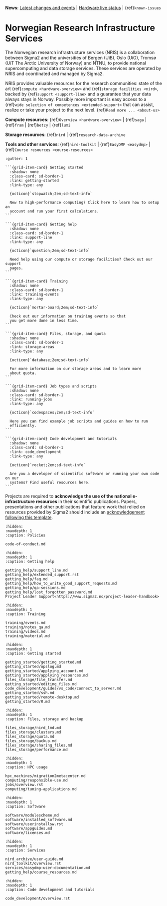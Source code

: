 **News**:
[Latest changes and events](https://opslog.sigma2.no) |
[Hardware live status](https://www.sigma2.no/hardware-status) |
{ref}`known-issues`


# Norwegian Research Infrastructure Services

The Norwegian research infrastructure services (NRIS) is a collaboration
between Sigma2 and the universities of Bergen (UiB), Oslo (UiO), Tromsø (UiT
The Arctic University of Norway) and NTNU, to provide national supercomputing
and data storage services. These services are operated by NRIS and coordinated
and managed by Sigma2.

NRIS provides valuable resources for the research communities: state of the art
{ref}`compute <hardware-overview>` and {ref}`storage facilities <nird>`, backed
by {ref}`support <support-line>` and a guarantee that your data always stays in
Norway. Possibly more important is easy access to a {ref}`wide selection of
competences <extended-support>` that can assist, realize or take your project
to the next level. {ref}`Read more ... <about-us>`

**Compute resources**:
{ref}`Overview <hardware-overview>` | {ref}`saga` | {ref}`fram` | {ref}`betzy` | {ref}`lumi`

**Storage resources**:
{ref}`nird` | {ref}`research-data-archive`

**Tools and other services**:
{ref}`nird-toolkit` | {ref}`EasyDMP <easydmp>` | {ref}`Course resources <course-resources>`

````{grid} 2
:gutter: 1

```{grid-item-card} Getting started
  :shadow: none
  :class-card: sd-border-1
  :link: getting-started
  :link-type: any

  {octicon}`stopwatch;2em;sd-text-info`

  New to high-performance computing? Click here to learn how to setup an
  account and run your first calculations.
```

```{grid-item-card} Getting help
  :shadow: none
  :class-card: sd-border-1
  :link: support-line
  :link-type: any

  {octicon}`question;2em;sd-text-info`

  Need help using our compute or storage facilities? Check out our support
  pages.
```

```{grid-item-card} Training
  :shadow: none
  :class-card: sd-border-1
  :link: training-events
  :link-type: any

  {octicon}`mortar-board;2em;sd-text-info`

  Check out our information on training events so that
  you get more done in less time.
```

```{grid-item-card} Files, storage, and quota
  :shadow: none
  :class-card: sd-border-1
  :link: storage-areas
  :link-type: any

  {octicon}`database;2em;sd-text-info`

  For more information on our storage areas and to learn more
  about quota.
```

```{grid-item-card} Job types and scripts
  :shadow: none
  :class-card: sd-border-1
  :link: running-jobs
  :link-type: any

  {octicon}`codespaces;2em;sd-text-info`

  Here you can find example job scripts and guides on how to run
  efficiently.
```

```{grid-item-card} Code development and tutorials
  :shadow: none
  :class-card: sd-border-1
  :link: code_development
  :link-type: any

  {octicon}`rocket;2em;sd-text-info`

  Are you a developer of scientific software or running your own code on our
  systems? Find useful resources here.
```

````

Projects are required to **acknowledge the use of the national e-infrastructure
resources** in their scientific publications. Papers, presentations and other
publications that feature work that relied on resources provided by Sigma2
should include an
[acknowledgement following this template](https://www.sigma2.no/acknowledgements).

```{toctree}
:hidden:
:maxdepth: 1
:caption: Policies

code-of-conduct.md
```

```{toctree}
:hidden:
:maxdepth: 1
:caption: Getting help

getting_help/support_line.md
getting_help/extended_support.rst
getting_help/faq.md
getting_help/how_to_write_good_support_requests.md
getting_help/qa-sessions.md
getting_help/lost_forgotten_password.md
Project Leader Support<https://www.sigma2.no/project-leader-handbook>
```

```{toctree}
:hidden:
:maxdepth: 1
:caption: Training

training/events.md
training/notes_qa.md
training/videos.md
training/material.md
```

```{toctree}
:hidden:
:maxdepth: 1
:caption: Getting started

getting_started/getting_started.md
getting_started/opslog.md
getting_started/applying_account.md
getting_started/applying_resources.md
files_storage/file_transfer.md
getting_started/editing_files.md
code_development/guides/vs_code/connect_to_server.md
getting_started/ssh.md
getting_started/remote-desktop.md
getting_started/R.md
```

```{toctree}
:hidden:
:maxdepth: 1
:caption: Files, storage and backup

files_storage/nird_lmd.md
files_storage/clusters.md
files_storage/quota.md
files_storage/backup.md
files_storage/sharing_files.md
files_storage/performance.md
```

```{toctree}
:hidden:
:maxdepth: 1
:caption: HPC usage

hpc_machines/migration2metacenter.md
computing/responsible-use.md
jobs/overview.rst
computing/tuning-applications.md
```

```{toctree}
:hidden:
:maxdepth: 1
:caption: Software

software/modulescheme.md
software/installed_software.md
software/userinstallsw.rst
software/appguides.md
software/licenses.md
```

```{toctree}
:hidden:
:maxdepth: 1
:caption: Services

nird_archive/user-guide.md
nird_toolkit/overview.rst
services/easydmp-user-documentation.md
getting_help/course_resources.md
```

```{toctree}
:hidden:
:maxdepth: 1
:caption: Code development and tutorials

code_development/overview.rst
```
